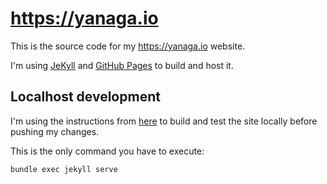 # https://yanaga.io

This is the source code for my https://yanaga.io website.

I'm using [JeKyll](https://jekyllrb.com) and [GitHub Pages](https://pages.github.com) to build and host it.

## Localhost development

I'm using the instructions from [here](https://help.github.com/en/github/working-with-github-pages/testing-your-github-pages-site-locally-with-jekyll) to build and test the site locally before pushing my changes.

This is the only command you have to execute:

```bash
bundle exec jekyll serve
```
